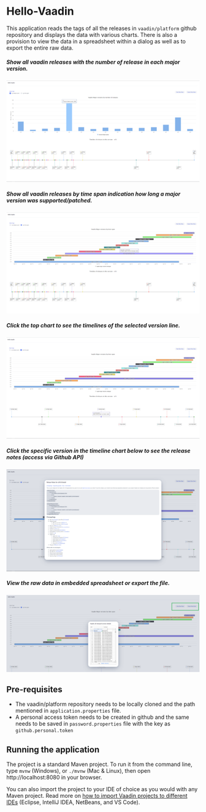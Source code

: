 # Hello-Vaadin

This application reads the tags of all the releases in `vaadin/platform` github repository and displays the data with various charts.
There is also a provision to view the data in a spreadsheet within a dialog as well as to export the entire raw data.


##### Show all vaadin releases with the number of release in each major version.
![Show all vaadin releases with the number of release in each major version](by_release_count.png)

##### Show all vaadin releases by time span indication how long a major version was supported/patched.
![Show all vaadin releases by time span indication how long a major version was supported/patched](by_time_span.png)

##### Click the top chart to see the timelines of the selected version line.
![Click the top chart to see the timelines of the selected version line](single_version_timeline.png)

##### Click the specific version in the timeline chart below to see the release notes (access via Github API)
![Click the specific version in the timeline chart below to see the release notes](view_release_notes.png)

##### View the raw data in embedded spreadsheet or export the file.
![View the raw data in embedded spreadsheet or export the file](raw_data_view_export.png)

## Pre-requisites
- The vaadin/platform repository needs to be locally cloned and the path mentioned in `application.properties` file.
- A personal access token needs to be created in github and the same needs to be saved in `password.properties` file with the key as `github.personal.token`

## Running the application

The project is a standard Maven project. To run it from the command line,
type `mvnw` (Windows), or `./mvnw` (Mac & Linux), then open
http://localhost:8080 in your browser.

You can also import the project to your IDE of choice as you would with any
Maven project. Read more on [how to import Vaadin projects to different 
IDEs](https://vaadin.com/docs/latest/guide/step-by-step/importing) (Eclipse, IntelliJ IDEA, NetBeans, and VS Code).

